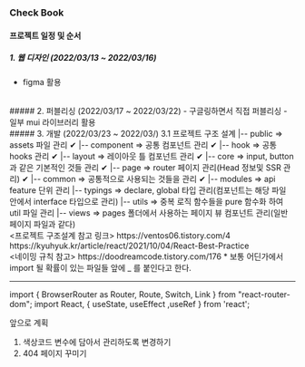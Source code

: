 ### Check Book

#### 프로젝트 일정 및 순서

##### 1. 웹 디자인 (2022/03/13 ~ 2022/03/16)
- figma 활용
</br>
##### 2. 퍼블리싱 (2022/03/17 ~ 2022/03/22)
- 구글링하면서 직접 퍼블리싱 
- 일부 mui 라이브러리 활용
</br>
##### 3. 개발 (2022/03/23 ~ 2022/03/)
3.1 프로젝트 구조 설계 
  |-- public => assets 파일 관리 ✔ 
  |-- component  => 공통 컴포넌트 관리 ✔   
  |-- hook => 공통 hooks 관리 ✔  
  |-- layout => 레이아웃 틀 컴포넌트 관리 ✔
  |-- core => input, button과 같은 기본적인 것들 관리 ✔
  |-- page  => router 페이지 관리(Head 정보및 SSR 관리) ✔
  |-- common  => 공통적으로 사용되는 것들을 관리 ✔
  |-- modules => api feature 단위 관리
  |-- typings => declare, global 타입 관리(컴포넌트는 해당 파일 안에서 interface 타입으로 관리)
  |-- utils => 중복 로직 함수들을 pure 함수화 하여 util 파일 관리
  |-- views => pages 폴더에서 사용하는 페이지 뷰 컴포넌트 관리(일반 페이지 파일과 같다)
</br>
    <프로젝트 구조설계 참고 링크>
    https://ventos06.tistory.com/4
    https://kyuhyuk.kr/article/react/2021/10/04/React-Best-Practice
</br>
    <네이밍 규칙 참고>
    https://doodreamcode.tistory.com/176
    * 보통 어딘가에서 import 될 확률이 있는 파일들 앞에 _ 를 붙인다고 한다.




---------------
import { BrowserRouter as Router, Route, Switch, Link } from "react-router-dom"; 
import React, { useState, useEffect ,useRef } from 'react';

앞으로 계획
1. 색상코드 변수에 담아서 관리하도록 변경하기
2. 404 페이지 꾸미기

